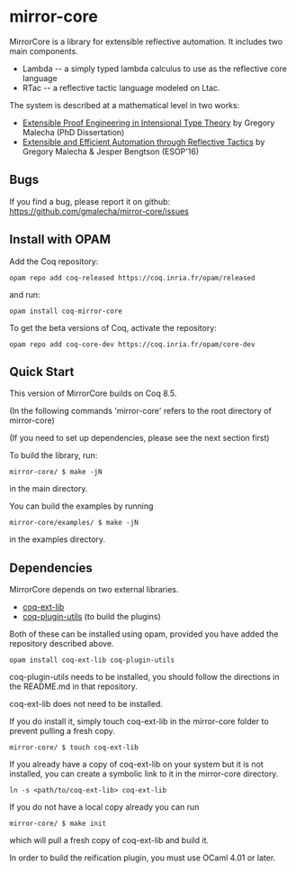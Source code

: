 mirror-core
===========

MirrorCore is a library for extensible reflective automation. It includes two
main components.

- Lambda -- a simply typed lambda calculus to use as the reflective core
  language
- RTac -- a reflective tactic language modeled on Ltac.

The system is described at a mathematical level in two works:

- [Extensible Proof Engineering in Intensional Type Theory](https://gmalecha.github.io/publications/extensible-proof-engineering-in-intensional-type-theory.html) by Gregory Malecha (PhD Dissertation)
- [Extensible and Efficient Automation through Reflective Tactics](http://gmalecha.github.io/publication/2016/01/01/extensible-and-efficient-automation-through-reflective-tactics/) by Gregory Malecha & Jesper Bengtson (ESOP'16)

Bugs
----

If you find a bug, please report it on github: https://github.com/gmalecha/mirror-core/issues

Install with OPAM
-----------------
Add the Coq repository:

    opam repo add coq-released https://coq.inria.fr/opam/released

and run:

    opam install coq-mirror-core

To get the beta versions of Coq, activate the repository:

    opam repo add coq-core-dev https://coq.inria.fr/opam/core-dev


Quick Start
-----------

This version of MirrorCore builds on Coq 8.5.

(In the following commands 'mirror-core' refers to the root directory
of mirror-core)

(If you need to set up dependencies, please see the next section first)

To build the library, run:

```
mirror-core/ $ make -jN
```

in the main directory.

You can build the examples by running

```
mirror-core/examples/ $ make -jN
```

in the examples directory.

Dependencies
------------

MirrorCore depends on two external libraries.

- [coq-ext-lib](https://github.com/coq-ext-lib/coq-ext-lib)
- [coq-plugin-utils](https://github.com/gmalecha/coq-plugin-utils) (to build the plugins)

Both of these can be installed using opam,
provided you have added the repository described above.

```
opam install coq-ext-lib coq-plugin-utils
```

coq-plugin-utils needs to be installed, you should follow the
directions in the README.md in that repository.

coq-ext-lib does not need to be installed.

If you do install it, simply touch coq-ext-lib in the mirror-core
folder to prevent pulling a fresh copy.

```
mirror-core/ $ touch coq-ext-lib
```

If you already have a copy of coq-ext-lib on your system but it is not
installed, you can create a symbolic link to it in the mirror-core
directory.

```
ln -s <path/to/coq-ext-lib> coq-ext-lib
```

If you do not have a local copy already you can run

```
mirror-core/ $ make init
```

which will pull a fresh copy of coq-ext-lib and build it.

In order to build the reification plugin, you must use OCaml 4.01 or later.
